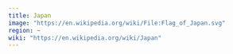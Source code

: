 ```yaml
---
title: Japan
image: "https://en.wikipedia.org/wiki/File:Flag_of_Japan.svg"
region: ~
wiki: "https://en.wikipedia.org/wiki/Japan"
---
```


